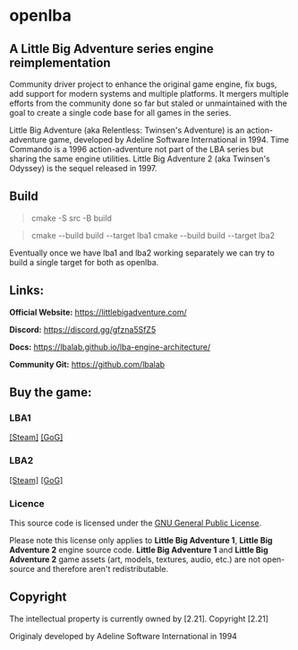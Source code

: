# openlba
## A Little Big Adventure series engine reimplementation

Community driver project to enhance the original game engine, fix bugs, add support for modern systems and multiple platforms.
It mergers multiple efforts from the community done so far but staled or unmaintained with the goal to create a single code base for all games in the series.

Little Big Adventure (aka Relentless: Twinsen's Adventure) is an action-adventure game, developed by Adeline Software International in 1994. 
Time Commando is a 1996 action-adventure not part of the LBA series but sharing the same engine utilities.
Little Big Adventure 2 (aka Twinsen's Odyssey) is the sequel released in 1997.

## Build

> cmake -S src -B build

> cmake --build build --target lba1
> cmake --build build --target lba2

Eventually once we have lba1 and lba2 working separately we can try to build a single target for both as openlba.


## Links:
**Official Website:** https://littlebigadventure.com/

**Discord:** https://discord.gg/gfzna5SfZ5

**Docs:** https://lbalab.github.io/lba-engine-architecture/

**Community Git:** https://github.com/lbalab

## Buy the game:
### LBA1
 [[Steam]](https://store.steampowered.com/app/397330/Little_Big_Adventure__Enhanced_Edition/?l=french)  [[GoG]](https://www.gog.com/game/little_big_adventure)  
### LBA2
 [[Steam]](https://store.steampowered.com/app/398000/Little_Big_Adventure_2/)  [[GoG]](https://www.gog.com/game/little_big_adventure_2)

### Licence
This source code is licensed under the [GNU General Public License](https://github.com/2point21/lba1-classic-community/blob/main/LICENSE).

Please note this license only applies to **Little Big Adventure 1**, **Little Big Adventure 2** engine source code. **Little Big Adventure 1** and **Little Big Adventure 2** game assets (art, models, textures, audio, etc.) are not open-source and therefore aren't redistributable.

## Copyright
The intellectual property is currently owned by [2.21]. Copyright [2.21]

Originaly developed by Adeline Software International in 1994

